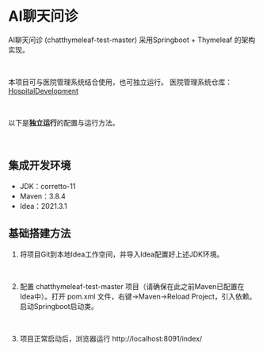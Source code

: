 # AI聊天问诊

AI聊天问诊 (chatthymeleaf-test-master) 采用Springboot + Thymeleaf 的架构实现。

<br>

本项目可与医院管理系统结合使用，也可独立运行。
医院管理系统仓库：[HospitalDevelopment](https://github.com/fang-kun/HospitalManagement)

<br>

以下是**独立运行**的配置与运行方法。

<br>

## 集成开发环境

- JDK：corretto-11
- Maven：3.8.4
- Idea：2021.3.1

## 基础搭建方法

1. 将项目Git到本地Idea工作空间，并导入Idea配置好上述JDK环境。

<br>

2. 配置 chatthymeleaf-test-master 项目（请确保在此之前Maven已配置在Idea中）。打开 pom.xml 文件，右键->Maven->Reload Project，引入依赖。启动Springboot启动类。

<br>

3. 项目正常启动后，浏览器运行 http://localhost:8091/index/
